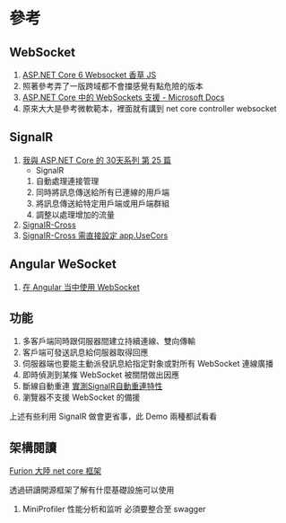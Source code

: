 # 參考

## WebSocket

1. [ASP.NET Core 6 Websocket 香草 JS](https://blog.darkthread.net/blog/aspnet-core-websocket-chatroom/)
2. 照著參考弄了一版跨域都不會擋感覺有點危險的版本
3. [ASP.NET Core 中的 WebSockets 支援 - Microsoft Docs](https://docs.microsoft.com/zh-tw/aspnet/core/fundamentals/websockets?view=aspnetcore-6.0)
4. 原來大大是參考微軟範本，裡面就有講到 net core controller websocket

## SignalR

1. [我與 ASP.NET Core 的 30天系列 第 25 篇](https://ithelp.ithome.com.tw/articles/10251470)
   * SignalR
   1. 自動處理連接管理
   2. 同時將訊息傳送給所有已連線的用戶端
   3. 將訊息傳送給特定用戶端或用戶端群組
   4. 調整以處理增加的流量
2. [SignaIR-Cross](https://blog.darkthread.net/blog/signalr-cross-domain/)
3. [SignaIR-Cross 需直接設定 app.UseCors](https://docs.microsoft.com/zh-tw/aspnet/core/signalr/security?view=aspnetcore-6.0)

## Angular WeSocket

1. [在 Angular 当中使用 WebSocket](https://heptaluan.github.io/2019/05/20/Angular/15/)

## 功能

1. 多客戶端同時跟伺服器間建立持續連線、雙向傳輸
2. 客戶端可發送訊息給伺服器取得回應
3. 伺服器端也要能主動派發訊息給指定對象或對所有 WebSocket 連線廣播
4. 即時偵測到某條 WebSocket 被關閉做出因應
5. 斷線自動重連 [實測SignalR自動重連特性](https://blog.darkthread.net/blog/test-signalr-reconnect/)
6. 瀏覽器不支援 WebSocket 的備援

上述有些利用 SignalR 做會更省事，此 Demo 兩種都試看看

## 架構閱讀

[Furion 大陸 net core 框架](https://dotnetchina.gitee.io/furion/)

透過研讀開源框架了解有什麼基礎設施可以使用

1. MiniProfiler 性能分析和监听 必須要整合至 swagger


